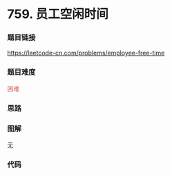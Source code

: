 # 759. 员工空闲时间

### 题目链接

https://leetcode-cn.com/problems/employee-free-time

### 题目难度

<font color=#D9534F>困难</font>

### 思路



### 图解

无

### 代码

```python
```